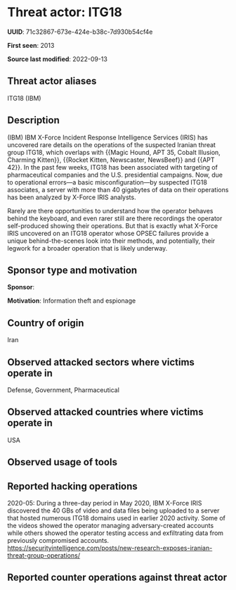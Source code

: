 # Threat actor: ITG18

**UUID**: 71c32867-673e-424e-b38c-7d930b54cf4e

**First seen**: 2013

**Source last modified**: 2022-09-13

## Threat actor aliases

ITG18 (IBM)

## Description

(IBM) IBM X-Force Incident Response Intelligence Services (IRIS) has uncovered rare details on the operations of the suspected Iranian threat group ITG18, which overlaps with {{Magic Hound, APT 35, Cobalt Illusion, Charming Kitten}}, {{Rocket Kitten, Newscaster, NewsBeef}} and {{APT 42}}. In the past few weeks, ITG18 has been associated with targeting of pharmaceutical companies and the U.S. presidential campaigns. Now, due to operational errors—a basic misconfiguration—by suspected ITG18 associates, a server with more than 40 gigabytes of data on their operations has been analyzed by X-Force IRIS analysts.

Rarely are there opportunities to understand how the operator behaves behind the keyboard, and even rarer still are there recordings the operator self-produced showing their operations. But that is exactly what X-Force IRIS uncovered on an ITG18 operator whose OPSEC failures provide a unique behind-the-scenes look into their methods, and potentially, their legwork for a broader operation that is likely underway.

## Sponsor type and motivation

**Sponsor**: 

**Motivation**: Information theft and espionage


## Country of origin

Iran

## Observed attacked sectors where victims operate in

Defense, Government, Pharmaceutical

## Observed attacked countries where victims operate in

USA

## Observed usage of tools



## Reported hacking operations

2020-05: During a three-day period in May 2020, IBM X-Force IRIS discovered the 40 GBs of video and data files being uploaded to a server that hosted numerous ITG18 domains used in earlier 2020 activity. Some of the videos showed the operator managing adversary-created accounts while others showed the operator testing access and exfiltrating data from previously compromised accounts.
https://securityintelligence.com/posts/new-research-exposes-iranian-threat-group-operations/

## Reported counter operations against threat actor





